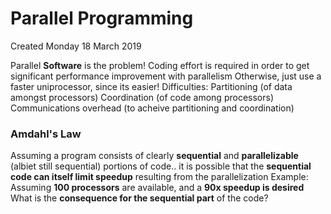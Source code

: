 # Parallel Programming
Created Monday 18 March 2019

Parallel **Software** is the problem!
Coding effort is required in order to get significant performance improvement with parallelism
Otherwise, just use a faster uniprocessor, since its easier!
Difficulties:
Partitioning (of data amongst processors)
Coordination (of code among processors)
Communications overhead (to acheive partitioning and coordination)


### Amdahl's Law
Assuming a program consists of clearly **sequential** and **parallelizable** (albiet still sequential) portions of code..
it is possible that the **sequential code can itself limit speedup** resulting from the parallelization
Example: Assuming **100 processors** are available, and a **90x speedup is desired**
What is the **consequence for the sequential part** of the code?



